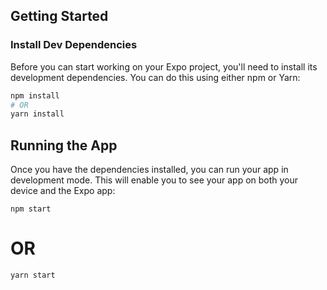 ## Getting Started

### Install Dev Dependencies

Before you can start working on your Expo project, you'll need to install its development dependencies. You can do this using either npm or Yarn:

```sh
npm install
# OR
yarn install
```

## Running the App

Once you have the dependencies installed, you can run your app in development mode. This will enable you to see your app on both your device and the Expo app:

`npm start`
# OR
`yarn start`


